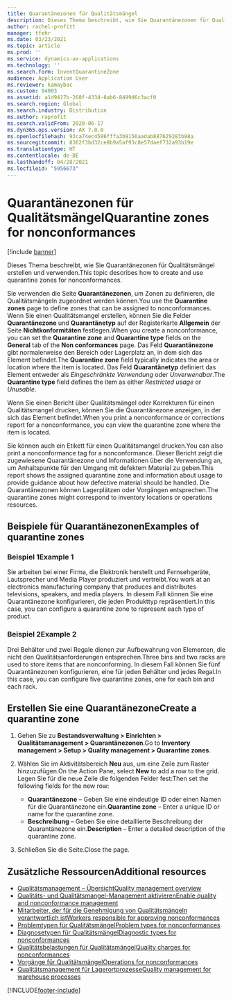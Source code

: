 ```yaml
---
title: Quarantänezonen für Qualitätsmängel
description: Dieses Thema beschreibt, wie Sie Quarantänezonen für Qualitätsmängel erstellen und verwenden.
author: rachel-profitt
manager: tfehr
ms.date: 03/23/2021
ms.topic: article
ms.prod: ''
ms.service: dynamics-ax-applications
ms.technology: ''
ms.search.form: InventQuarantineZone
audience: Application User
ms.reviewer: kamaybac
ms.custom: 94003
ms.assetid: a1d9417b-268f-4334-8ab6-8499d6c3acf0
ms.search.region: Global
ms.search.industry: Distribution
ms.author: raprofit
ms.search.validFrom: 2020-06-17
ms.dyn365.ops.version: AX 7.0.0
ms.openlocfilehash: 93ca74ec4586fffa3b9156aadab887629283b98a
ms.sourcegitcommit: 8362f3bd32ce8b9a5af93c8e57daef732a93b19e
ms.translationtype: HT
ms.contentlocale: de-DE
ms.lasthandoff: 04/28/2021
ms.locfileid: "5956673"
---
```

# <a name="quarantine-zones-for-nonconformances"></a><span data-ttu-id="fe477-103">Quarantänezonen für Qualitätsmängel</span><span class="sxs-lookup"><span data-stu-id="fe477-103">Quarantine zones for nonconformances</span></span>

[!include [banner](../includes/banner.md)]

<span data-ttu-id="fe477-104">Dieses Thema beschreibt, wie Sie Quarantänezonen für Qualitätsmängel erstellen und verwenden.</span><span class="sxs-lookup"><span data-stu-id="fe477-104">This topic describes how to create and use quarantine zones for nonconformances.</span></span>

<span data-ttu-id="fe477-105">Sie verwenden die Seite **Quarantänezonen**, um Zonen zu definieren, die Qualitätsmängeln zugeordnet werden können.</span><span class="sxs-lookup"><span data-stu-id="fe477-105">You use the **Quarantine zones** page to define zones that can be assigned to nonconformances.</span></span> <span data-ttu-id="fe477-106">Wenn Sie einen Qualitätsmangel erstellen, können Sie die Felder **Quarantänezone** und **Quarantänetyp** auf der Registerkarte **Allgemein** der Seite **Nichtkonformitäten** festlegen.</span><span class="sxs-lookup"><span data-stu-id="fe477-106">When you create a nonconformance, you can set the **Quarantine zone** and **Quarantine type** fields on the **General** tab of the **Non conformances** page.</span></span> <span data-ttu-id="fe477-107">Das Feld **Quarantänezone** gibt normalerweise den Bereich oder Lagerplatz an, in dem sich das Element befindet.</span><span class="sxs-lookup"><span data-stu-id="fe477-107">The **Quarantine zone** field typically indicates the area or location where the item is located.</span></span> <span data-ttu-id="fe477-108">Das Feld **Quarantänetyp** definiert das Element entweder als *Eingeschränkte Verwendung* oder *Unverwendbar*.</span><span class="sxs-lookup"><span data-stu-id="fe477-108">The **Quarantine type** field defines the item as either *Restricted usage* or *Unusable*.</span></span>

<span data-ttu-id="fe477-109">Wenn Sie einen Bericht über Qualitätsmängel oder Korrekturen für einen Qualitätsmangel drucken, können Sie die Quarantänezone anzeigen, in der sich das Element befindet.</span><span class="sxs-lookup"><span data-stu-id="fe477-109">When you print a nonconformance or corrections report for a nonconformance, you can view the quarantine zone where the item is located.</span></span>

<span data-ttu-id="fe477-110">Sie können auch ein Etikett für einen Qualitätsmangel drucken.</span><span class="sxs-lookup"><span data-stu-id="fe477-110">You can also print a nonconformance tag for a nonconformance.</span></span> <span data-ttu-id="fe477-111">Dieser Bericht zeigt die zugewiesene Quarantänezone und Informationen über die Verwendung an, um Anhaltspunkte für den Umgang mit defektem Material zu geben.</span><span class="sxs-lookup"><span data-stu-id="fe477-111">This report shows the assigned quarantine zone and information about usage to provide guidance about how defective material should be handled.</span></span> <span data-ttu-id="fe477-112">Die Quarantänezonen können Lagerplätzen oder Vorgängen entsprechen.</span><span class="sxs-lookup"><span data-stu-id="fe477-112">The quarantine zones might correspond to inventory locations or operations resources.</span></span>

## <a name="examples-of-quarantine-zones"></a><span data-ttu-id="fe477-113">Beispiele für Quarantänezonen</span><span class="sxs-lookup"><span data-stu-id="fe477-113">Examples of quarantine zones</span></span>

### <a name="example-1"></a><span data-ttu-id="fe477-114">Beispiel 1</span><span class="sxs-lookup"><span data-stu-id="fe477-114">Example 1</span></span>

<span data-ttu-id="fe477-115">Sie arbeiten bei einer Firma, die Elektronik herstellt und Fernsehgeräte, Lautsprecher und Media Player produziert und vertreibt.</span><span class="sxs-lookup"><span data-stu-id="fe477-115">You work at an electronics manufacturing company that produces and distributes televisions, speakers, and media players.</span></span> <span data-ttu-id="fe477-116">In diesem Fall können Sie eine Quarantänezone konfigurieren, die jeden Produkttyp repräsentiert.</span><span class="sxs-lookup"><span data-stu-id="fe477-116">In this case, you can configure a quarantine zone to represent each type of product.</span></span>

### <a name="example-2"></a><span data-ttu-id="fe477-117">Beispiel 2</span><span class="sxs-lookup"><span data-stu-id="fe477-117">Example 2</span></span>

<span data-ttu-id="fe477-118">Drei Behälter und zwei Regale dienen zur Aufbewahrung von Elementen, die nicht den Qualitätsanforderungen entsprechen.</span><span class="sxs-lookup"><span data-stu-id="fe477-118">Three bins and two racks are used to store items that are nonconforming.</span></span> <span data-ttu-id="fe477-119">In diesem Fall können Sie fünf Quarantänezonen konfigurieren, eine für jeden Behälter und jedes Regal.</span><span class="sxs-lookup"><span data-stu-id="fe477-119">In this case, you can configure five quarantine zones, one for each bin and each rack.</span></span>

## <a name="create-a-quarantine-zone"></a><span data-ttu-id="fe477-120">Erstellen Sie eine Quarantänezone</span><span class="sxs-lookup"><span data-stu-id="fe477-120">Create a quarantine zone</span></span>

1. <span data-ttu-id="fe477-121">Gehen Sie zu **Bestandsverwaltung \> Einrichten \> Qualitätsmanagement \> Quarantänezonen**.</span><span class="sxs-lookup"><span data-stu-id="fe477-121">Go to **Inventory management \> Setup \> Quality management \> Quarantine zones**.</span></span>
1. <span data-ttu-id="fe477-122">Wählen Sie im Aktivitätsbereich **Neu** aus, um eine Zeile zum Raster hinzuzufügen.</span><span class="sxs-lookup"><span data-stu-id="fe477-122">On the Action Pane, select **New** to add a row to the grid.</span></span> <span data-ttu-id="fe477-123">Legen Sie für die neue Zeile die folgenden Felder fest:</span><span class="sxs-lookup"><span data-stu-id="fe477-123">Then set the following fields for the new row:</span></span>

    - <span data-ttu-id="fe477-124">**Quarantänezone** – Geben Sie eine eindeutige ID oder einen Namen für die Quarantänezone ein.</span><span class="sxs-lookup"><span data-stu-id="fe477-124">**Quarantine zone** – Enter a unique ID or name for the quarantine zone.</span></span>
    - <span data-ttu-id="fe477-125">**Beschreibung** – Geben Sie eine detaillierte Beschreibung der Quarantänezone ein.</span><span class="sxs-lookup"><span data-stu-id="fe477-125">**Description** – Enter a detailed description of the quarantine zone.</span></span>

1. <span data-ttu-id="fe477-126">Schließen Sie die Seite.</span><span class="sxs-lookup"><span data-stu-id="fe477-126">Close the page.</span></span>

## <a name="additional-resources"></a><span data-ttu-id="fe477-127">Zusätzliche Ressourcen</span><span class="sxs-lookup"><span data-stu-id="fe477-127">Additional resources</span></span>

- [<span data-ttu-id="fe477-128">Qualitätsmanagement – Übersicht</span><span class="sxs-lookup"><span data-stu-id="fe477-128">Quality management overview</span></span>](quality-management-processes.md)
- [<span data-ttu-id="fe477-129">Qualitäts- und Qualitätsmangel-Management aktivieren</span><span class="sxs-lookup"><span data-stu-id="fe477-129">Enable quality and nonconformance management</span></span>](enable-quality-management.md)
- [<span data-ttu-id="fe477-130">Mitarbeiter, der für die Genehmigung von Qualitätsmängeln verantwortlich ist</span><span class="sxs-lookup"><span data-stu-id="fe477-130">Workers responsible for approving nonconformances</span></span>](quality-responsible-workers.md)
- [<span data-ttu-id="fe477-131">Problemtypen für Qualitätsmängel</span><span class="sxs-lookup"><span data-stu-id="fe477-131">Problem types for nonconformances</span></span>](quality-quarantine-zones.md)
- [<span data-ttu-id="fe477-132">Diagnosetypen für Qualitätsmängel</span><span class="sxs-lookup"><span data-stu-id="fe477-132">Diagnostic types for nonconformances</span></span>](quality-diagnostic-types.md)
- [<span data-ttu-id="fe477-133">Qualitätsbelastungen für Qualitätsmängel</span><span class="sxs-lookup"><span data-stu-id="fe477-133">Quality charges for nonconformances</span></span>](quality-charges.md)
- [<span data-ttu-id="fe477-134">Vorgänge für Qualitätsmängel</span><span class="sxs-lookup"><span data-stu-id="fe477-134">Operations for nonconformances</span></span>](quality-operations.md)
- [<span data-ttu-id="fe477-135">Qualitätsmanagement für Lagerortprozesse</span><span class="sxs-lookup"><span data-stu-id="fe477-135">Quality management for warehouse processes</span></span>](quality-management-for-warehouses-processes.md)

[!INCLUDE[footer-include](../../includes/footer-banner.md)]
